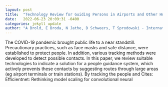 ```yaml
---
layout: post
title:  "Technology Review for Guiding Persons in Airports and Other Hubs"
date:   2022-06-23 20:09:31 -0400
categories: jekyll update
author: "A Brold, E Broda, N Jathe, D Schweers, T Sprodowski - International Conference on , 2022"
---
```

The COVID-19 pandemic brought public life to a near standstill. Precautionary practices, such as face masks and safe distance, were established to protect people. In addition, various tracking methods were developed to detect possible contacts. In this paper, we review suitable technologies to indicate a solution for a people guidance system, which actively prevents these contacts by suggesting routes through large areas (eg airport terminals or train stations). By tracking the people and 
Cites: Efficientnet: Rethinking model scaling for convolutional neural
